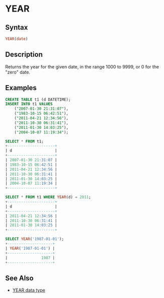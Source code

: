 # YEAR

## Syntax

```sql
YEAR(date)
```

## Description

Returns the year for the given date, in the range 1000 to 9999, or 0 for the
"zero" date.

## Examples

```sql
CREATE TABLE t1 (d DATETIME);
INSERT INTO t1 VALUES
    ("2007-01-30 21:31:07"),
    ("1983-10-15 06:42:51"),
    ("2011-04-21 12:34:56"),
    ("2011-10-30 06:31:41"),
    ("2011-01-30 14:03:25"),
    ("2004-10-07 11:19:34");
```

```sql
SELECT * FROM t1;
+---------------------+
| d                   |
+---------------------+
| 2007-01-30 21:31:07 |
| 1983-10-15 06:42:51 |
| 2011-04-21 12:34:56 |
| 2011-10-30 06:31:41 |
| 2011-01-30 14:03:25 |
| 2004-10-07 11:19:34 |
+---------------------+

SELECT * FROM t1 WHERE YEAR(d) = 2011;
+---------------------+
| d                   |
+---------------------+
| 2011-04-21 12:34:56 |
| 2011-10-30 06:31:41 |
| 2011-01-30 14:03:25 |
+---------------------+
```

```sql
SELECT YEAR('1987-01-01');
+--------------------+
| YEAR('1987-01-01') |
+--------------------+
|               1987 |
+--------------------+
```

## See Also

- [YEAR data type](/columns-storage-engines-and-plugins/data-types/date-and-time-data-types/year-data-type/)